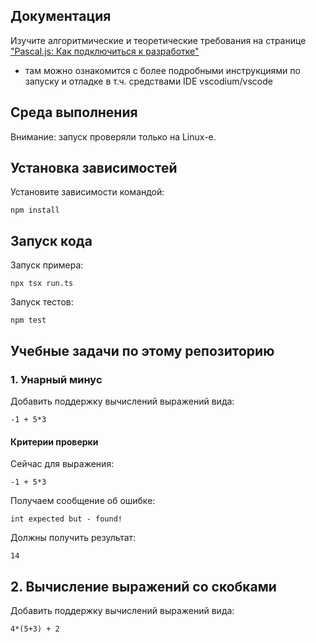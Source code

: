 ## Документация

Изучите алгоритмические и теоретические требования на странице ["Pascal.js: Как подключиться к разработке"](http://fkn.ktu10.com/?q=node/12411)
- там можно ознакомится с более подробными инструкциями по запуску и отладке в т.ч. средствами IDE vscodium/vscode

## Среда выполнения

Внимание: запуск проверяли только на Linux-е.

## Установка зависимостей

Установите зависимости командой:
```shell
npm install
```

## Запуск кода

Запуск примера:
```shell
npx tsx run.ts
```

Запуск тестов:
```shell
npm test
```

## Учебные задачи по этому репозиторию

### 1. Унарный минус

Добавить поддержку вычислений выражений вида:

```shell
-1 + 5*3
```

#### Критерии проверки 

Сейчас для выражения:

```shell
-1 + 5*3
```
Получаем сообщение об ошибке:

```shell
int expected but - found!
```

Должны получить результат:
```shell
14
```

## 2. Вычисление выражений со скобками

Добавить поддержку вычислений выражений вида:

```shell
4*(5+3) + 2
```


